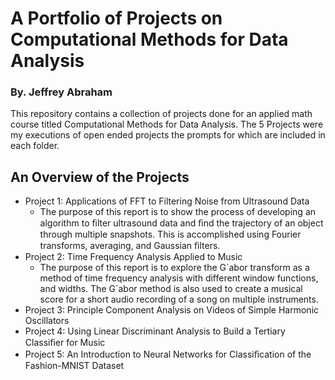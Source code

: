 # A Portfolio of Projects on Computational Methods for Data Analysis
### By. Jeffrey Abraham
This repository contains a collection of projects done for an applied math course titled Computational Methods for Data Analysis.
The 5 Projects were my executions of open ended projects the prompts for which are included in each folder.

## An Overview of the Projects

- Project 1: Applications of FFT to Filtering Noise from Ultrasound Data
  - The purpose of this report is to show the process of developing an algorithm to ﬁlter ultrasound data and ﬁnd the trajectory of an object through multiple snapshots. This is accomplished using Fourier transforms, averaging, and Gaussian ﬁlters.
- Project 2: Time Frequency Analysis Applied to Music 
  - The purpose of this report is to explore the G´abor transform as a method of time frequency analysis with different window functions, and widths. The G´abor method is also used to create a musical score for a short audio recording of a song on multiple instruments.
- Project 3: Principle Component Analysis on Videos of Simple Harmonic Oscillators
- Project 4: Using Linear Discriminant Analysis to Build a Tertiary Classiﬁer for Music
- Project 5: An Introduction to Neural Networks for Classiﬁcation of the Fashion-MNIST Dataset
